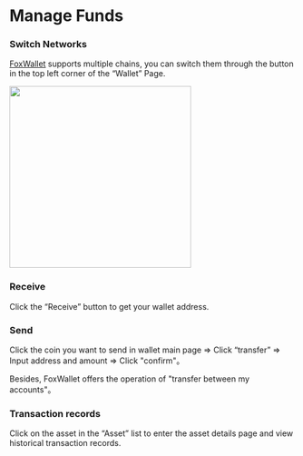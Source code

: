 # Manage Funds

### Switch Networks
[FoxWallet](https://foxwallet.com) supports multiple chains, you can switch them through the button in the top left corner of the “Wallet” Page.

<img src="/img/docs/switch-network.webp" width="320" />

### Receive
Click the “Receive” button to get your wallet address.

### Send

Click the coin you want to send in wallet main page => Click “transfer” => Input address and amount => Click "confirm"。

Besides, FoxWallet offers the operation of "transfer between my accounts"。

### Transaction records
Click on the asset in the “Asset” list to enter the asset details page and view historical transaction records.


